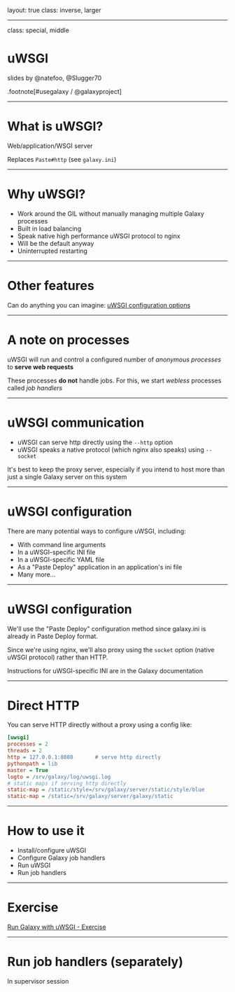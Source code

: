 layout: true
class: inverse, larger

---
class: special, middle
# uWSGI

slides by @natefoo, @Slugger70

.footnote[\#usegalaxy / @galaxyproject]

---
# What is uWSGI?

Web/application/WSGI server

Replaces `Paste#http` (see `galaxy.ini`)

---
# Why uWSGI?

- Work around the GIL without manually managing multiple Galaxy processes
- Built in load balancing
- Speak native high performance uWSGI protocol to nginx
- Will be the default anyway
- Uninterrupted restarting

---
# Other features

Can do anything you can imagine: [uWSGI configuration options](http://uwsgi-docs.readthedocs.io/en/latest/Options.html)

---
# A note on processes

uWSGI will run and control a configured number of *anonymous processes* to **serve web requests**

These processes **do not** handle jobs. For this, we start *webless* processes called *job handlers*

---
# uWSGI communication

- uWSGI can serve http directly using the `--http` option
- uWSGI speaks a native protocol (which nginx also speaks) using `--socket`

It's best to keep the proxy server, especially if you intend to host more than just a single Galaxy server on this system

---
# uWSGI configuration

There are many potential ways to configure uWSGI, including:

- With command line arguments
- In a uWSGI-specific INI file
- In a uWSGI-specific YAML file
- As a "Paste Deploy" application in an application's ini file
- Many more...

---
# uWSGI configuration

We'll use the "Paste Deploy" configuration method since galaxy.ini is already in Paste Deploy format.

Since we're using nginx, we'll also proxy using the `socket` option (native uWSGI protocol) rather than HTTP.

Instructions for uWSGI-specific INI are in the Galaxy documentation

---
# Direct HTTP

You can serve HTTP directly without a proxy using a config like:

```ini
[uwsgi]
processes = 2
threads = 2
http = 127.0.0.1:8080       # serve http directly
pythonpath = lib
master = True
logto = /srv/galaxy/log/uwsgi.log
# static maps if serving http directly
static-map = /static/style=/srv/galaxy/server/static/style/blue
static-map = /static=/srv/galaxy/server/galaxy/static
```

---
# How to use it

- Install/configure uWSGI
- Configure Galaxy job handlers
- Run uWSGI
- Run job handlers

---
# Exercise

[Run Galaxy with uWSGI - Exercise](https://github.com/gvlproject/dagobah-training/blob/master/sessions/11-uwsgi/ex1-uwsgi.md)

---
# Run job handlers (separately)

In supervisor session
